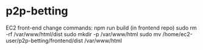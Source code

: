 # p2p-betting
EC2 front-end change commands:
npm run build (in frontend repo)
sudo rm -rf /var/www/html/dist
sudo mkdir -p /var/www/html
sudo mv /home/ec2-user/p2p-betting/frontend/dist /var/www/html